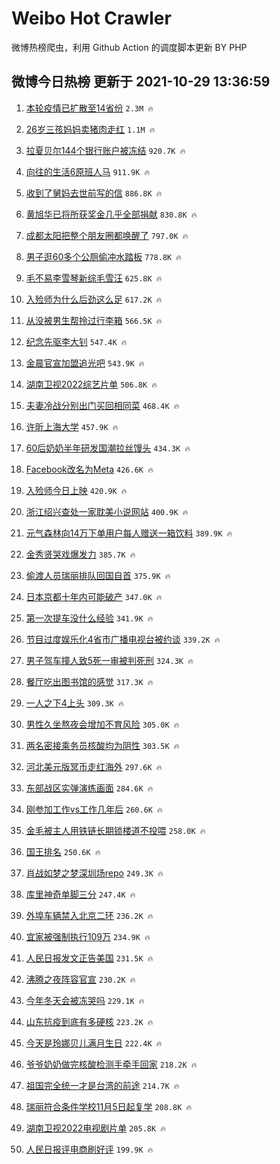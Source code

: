 # Weibo Hot Crawler 



微博热榜爬虫，利用 Github Action 的调度脚本更新 BY PHP 


## 微博今日热榜 更新于 2021-10-29 13:36:59 
1. [本轮疫情已扩散至14省份](https://s.weibo.com/weibo?q=%23%E6%9C%AC%E8%BD%AE%E7%96%AB%E6%83%85%E5%B7%B2%E6%89%A9%E6%95%A3%E8%87%B314%E7%9C%81%E4%BB%BD%23&Refer=top) `2.3M 🔥` 

1. [26岁三孩妈妈卖猪肉走红](https://s.weibo.com/weibo?q=%2326%E5%B2%81%E4%B8%89%E5%AD%A9%E5%A6%88%E5%A6%88%E5%8D%96%E7%8C%AA%E8%82%89%E8%B5%B0%E7%BA%A2%23&Refer=top) `1.1M 🔥` 

1. [拉夏贝尔144个银行账户被冻结](https://s.weibo.com/weibo?q=%23%E6%8B%89%E5%A4%8F%E8%B4%9D%E5%B0%94144%E4%B8%AA%E9%93%B6%E8%A1%8C%E8%B4%A6%E6%88%B7%E8%A2%AB%E5%86%BB%E7%BB%93%23&Refer=top) `920.7K 🔥` 

1. [向往的生活6原班人马](https://s.weibo.com/weibo?q=%23%E5%90%91%E5%BE%80%E7%9A%84%E7%94%9F%E6%B4%BB6%E5%8E%9F%E7%8F%AD%E4%BA%BA%E9%A9%AC%23&Refer=top) `911.9K 🔥` 

1. [收到了舅妈去世前写的信](https://s.weibo.com/weibo?q=%23%E6%94%B6%E5%88%B0%E4%BA%86%E8%88%85%E5%A6%88%E5%8E%BB%E4%B8%96%E5%89%8D%E5%86%99%E7%9A%84%E4%BF%A1%23&Refer=top) `886.8K 🔥` 

1. [黄旭华已将所获奖金几乎全部捐献](https://s.weibo.com/weibo?q=%23%E9%BB%84%E6%97%AD%E5%8D%8E%E5%B7%B2%E5%B0%86%E6%89%80%E8%8E%B7%E5%A5%96%E9%87%91%E5%87%A0%E4%B9%8E%E5%85%A8%E9%83%A8%E6%8D%90%E7%8C%AE%23&Refer=top) `830.8K 🔥` 

1. [成都太阳把整个朋友圈都唤醒了](https://s.weibo.com/weibo?q=%23%E6%88%90%E9%83%BD%E5%A4%AA%E9%98%B3%E6%8A%8A%E6%95%B4%E4%B8%AA%E6%9C%8B%E5%8F%8B%E5%9C%88%E9%83%BD%E5%94%A4%E9%86%92%E4%BA%86%23&Refer=top) `797.0K 🔥` 

1. [男子逛60多个公厕偷冲水踏板](https://s.weibo.com/weibo?q=%23%E7%94%B7%E5%AD%90%E9%80%9B60%E5%A4%9A%E4%B8%AA%E5%85%AC%E5%8E%95%E5%81%B7%E5%86%B2%E6%B0%B4%E8%B8%8F%E6%9D%BF%23&Refer=top) `778.8K 🔥` 

1. [毛不易李雪琴新综毛雪汪](https://s.weibo.com/weibo?q=%23%E6%AF%9B%E4%B8%8D%E6%98%93%E6%9D%8E%E9%9B%AA%E7%90%B4%E6%96%B0%E7%BB%BC%E6%AF%9B%E9%9B%AA%E6%B1%AA%23&Refer=top) `625.8K 🔥` 

1. [入殓师为什么后劲这么足](https://s.weibo.com/weibo?q=%23%E5%85%A5%E6%AE%93%E5%B8%88%E4%B8%BA%E4%BB%80%E4%B9%88%E5%90%8E%E5%8A%B2%E8%BF%99%E4%B9%88%E8%B6%B3%23&Refer=top) `617.2K 🔥` 

1. [从没被男生帮拎过行李箱](https://s.weibo.com/weibo?q=%23%E4%BB%8E%E6%B2%A1%E8%A2%AB%E7%94%B7%E7%94%9F%E5%B8%AE%E6%8B%8E%E8%BF%87%E8%A1%8C%E6%9D%8E%E7%AE%B1%23&Refer=top) `566.5K 🔥` 

1. [纪念先驱李大钊](https://s.weibo.com/weibo?q=%23%E7%BA%AA%E5%BF%B5%E5%85%88%E9%A9%B1%E6%9D%8E%E5%A4%A7%E9%92%8A%23&Refer=top) `547.4K 🔥` 

1. [金晨官宣加盟追光吧](https://s.weibo.com/weibo?q=%23%E9%87%91%E6%99%A8%E5%AE%98%E5%AE%A3%E5%8A%A0%E7%9B%9F%E8%BF%BD%E5%85%89%E5%90%A7%23&Refer=top) `543.9K 🔥` 

1. [湖南卫视2022综艺片单](https://s.weibo.com/weibo?q=%23%E6%B9%96%E5%8D%97%E5%8D%AB%E8%A7%862022%E7%BB%BC%E8%89%BA%E7%89%87%E5%8D%95%23&Refer=top) `506.8K 🔥` 

1. [夫妻冷战分别出门买回相同菜](https://s.weibo.com/weibo?q=%23%E5%A4%AB%E5%A6%BB%E5%86%B7%E6%88%98%E5%88%86%E5%88%AB%E5%87%BA%E9%97%A8%E4%B9%B0%E5%9B%9E%E7%9B%B8%E5%90%8C%E8%8F%9C%23&Refer=top) `468.4K 🔥` 

1. [许昕上海大学](https://s.weibo.com/weibo?q=%23%E8%AE%B8%E6%98%95%E4%B8%8A%E6%B5%B7%E5%A4%A7%E5%AD%A6%23&Refer=top) `457.9K 🔥` 

1. [60后奶奶半年研发国潮拉丝馒头](https://s.weibo.com/weibo?q=%2360%E5%90%8E%E5%A5%B6%E5%A5%B6%E5%8D%8A%E5%B9%B4%E7%A0%94%E5%8F%91%E5%9B%BD%E6%BD%AE%E6%8B%89%E4%B8%9D%E9%A6%92%E5%A4%B4%23&Refer=top) `434.3K 🔥` 

1. [Facebook改名为Meta](https://s.weibo.com/weibo?q=%23Facebook%E6%94%B9%E5%90%8D%E4%B8%BAMeta%23&Refer=top) `426.6K 🔥` 

1. [入殓师今日上映](https://s.weibo.com/weibo?q=%23%E5%85%A5%E6%AE%93%E5%B8%88%E4%BB%8A%E6%97%A5%E4%B8%8A%E6%98%A0%23&Refer=top) `420.9K 🔥` 

1. [浙江绍兴查处一家耽美小说网站](https://s.weibo.com/weibo?q=%23%E6%B5%99%E6%B1%9F%E7%BB%8D%E5%85%B4%E6%9F%A5%E5%A4%84%E4%B8%80%E5%AE%B6%E8%80%BD%E7%BE%8E%E5%B0%8F%E8%AF%B4%E7%BD%91%E7%AB%99%23&Refer=top) `400.9K 🔥` 

1. [元气森林向14万下单用户每人赠送一箱饮料](https://s.weibo.com/weibo?q=%23%E5%85%83%E6%B0%94%E6%A3%AE%E6%9E%97%E5%90%9114%E4%B8%87%E4%B8%8B%E5%8D%95%E7%94%A8%E6%88%B7%E6%AF%8F%E4%BA%BA%E8%B5%A0%E9%80%81%E4%B8%80%E7%AE%B1%E9%A5%AE%E6%96%99%23&Refer=top) `389.9K 🔥` 

1. [金秀贤哭戏爆发力](https://s.weibo.com/weibo?q=%23%E9%87%91%E7%A7%80%E8%B4%A4%E5%93%AD%E6%88%8F%E7%88%86%E5%8F%91%E5%8A%9B%23&Refer=top) `385.7K 🔥` 

1. [偷渡人员瑞丽排队回国自首](https://s.weibo.com/weibo?q=%23%E5%81%B7%E6%B8%A1%E4%BA%BA%E5%91%98%E7%91%9E%E4%B8%BD%E6%8E%92%E9%98%9F%E5%9B%9E%E5%9B%BD%E8%87%AA%E9%A6%96%23&Refer=top) `375.9K 🔥` 

1. [日本京都十年内可能破产](https://s.weibo.com/weibo?q=%23%E6%97%A5%E6%9C%AC%E4%BA%AC%E9%83%BD%E5%8D%81%E5%B9%B4%E5%86%85%E5%8F%AF%E8%83%BD%E7%A0%B4%E4%BA%A7%23&Refer=top) `347.0K 🔥` 

1. [第一次提车没什么经验](https://s.weibo.com/weibo?q=%23%E7%AC%AC%E4%B8%80%E6%AC%A1%E6%8F%90%E8%BD%A6%E6%B2%A1%E4%BB%80%E4%B9%88%E7%BB%8F%E9%AA%8C%23&Refer=top) `341.9K 🔥` 

1. [节目过度娱乐化4省市广播电视台被约谈](https://s.weibo.com/weibo?q=%23%E8%8A%82%E7%9B%AE%E8%BF%87%E5%BA%A6%E5%A8%B1%E4%B9%90%E5%8C%964%E7%9C%81%E5%B8%82%E5%B9%BF%E6%92%AD%E7%94%B5%E8%A7%86%E5%8F%B0%E8%A2%AB%E7%BA%A6%E8%B0%88%23&Refer=top) `339.2K 🔥` 

1. [男子驾车撞人致5死一审被判死刑](https://s.weibo.com/weibo?q=%23%E7%94%B7%E5%AD%90%E9%A9%BE%E8%BD%A6%E6%92%9E%E4%BA%BA%E8%87%B45%E6%AD%BB%E4%B8%80%E5%AE%A1%E8%A2%AB%E5%88%A4%E6%AD%BB%E5%88%91%23&Refer=top) `324.3K 🔥` 

1. [餐厅吃出图书馆的感觉](https://s.weibo.com/weibo?q=%23%E9%A4%90%E5%8E%85%E5%90%83%E5%87%BA%E5%9B%BE%E4%B9%A6%E9%A6%86%E7%9A%84%E6%84%9F%E8%A7%89%23&Refer=top) `317.3K 🔥` 

1. [一人之下4上头](https://s.weibo.com/weibo?q=%23%E4%B8%80%E4%BA%BA%E4%B9%8B%E4%B8%8B4%E4%B8%8A%E5%A4%B4%23&Refer=top) `309.3K 🔥` 

1. [男性久坐熬夜会增加不育风险](https://s.weibo.com/weibo?q=%23%E7%94%B7%E6%80%A7%E4%B9%85%E5%9D%90%E7%86%AC%E5%A4%9C%E4%BC%9A%E5%A2%9E%E5%8A%A0%E4%B8%8D%E8%82%B2%E9%A3%8E%E9%99%A9%23&Refer=top) `305.0K 🔥` 

1. [两名密接乘务员核酸均为阴性](https://s.weibo.com/weibo?q=%23%E4%B8%A4%E5%90%8D%E5%AF%86%E6%8E%A5%E4%B9%98%E5%8A%A1%E5%91%98%E6%A0%B8%E9%85%B8%E5%9D%87%E4%B8%BA%E9%98%B4%E6%80%A7%23&Refer=top) `303.5K 🔥` 

1. [河北美元版冥币走红海外](https://s.weibo.com/weibo?q=%23%E6%B2%B3%E5%8C%97%E7%BE%8E%E5%85%83%E7%89%88%E5%86%A5%E5%B8%81%E8%B5%B0%E7%BA%A2%E6%B5%B7%E5%A4%96%23&Refer=top) `297.6K 🔥` 

1. [东部战区实弹演练画面](https://s.weibo.com/weibo?q=%23%E4%B8%9C%E9%83%A8%E6%88%98%E5%8C%BA%E5%AE%9E%E5%BC%B9%E6%BC%94%E7%BB%83%E7%94%BB%E9%9D%A2%23&Refer=top) `284.6K 🔥` 

1. [刚参加工作vs工作几年后](https://s.weibo.com/weibo?q=%E5%88%9A%E5%8F%82%E5%8A%A0%E5%B7%A5%E4%BD%9Cvs%E5%B7%A5%E4%BD%9C%E5%87%A0%E5%B9%B4%E5%90%8E&Refer=top) `260.6K 🔥` 

1. [金毛被主人用铁链长期锁楼道不投喂](https://s.weibo.com/weibo?q=%23%E9%87%91%E6%AF%9B%E8%A2%AB%E4%B8%BB%E4%BA%BA%E7%94%A8%E9%93%81%E9%93%BE%E9%95%BF%E6%9C%9F%E9%94%81%E6%A5%BC%E9%81%93%E4%B8%8D%E6%8A%95%E5%96%82%23&Refer=top) `258.0K 🔥` 

1. [国王排名](https://s.weibo.com/weibo?q=%E5%9B%BD%E7%8E%8B%E6%8E%92%E5%90%8D&Refer=top) `250.6K 🔥` 

1. [肖战如梦之梦深圳场repo](https://s.weibo.com/weibo?q=%23%E8%82%96%E6%88%98%E5%A6%82%E6%A2%A6%E4%B9%8B%E6%A2%A6%E6%B7%B1%E5%9C%B3%E5%9C%BArepo%23&Refer=top) `249.3K 🔥` 

1. [库里神奇单脚三分](https://s.weibo.com/weibo?q=%23%E5%BA%93%E9%87%8C%E7%A5%9E%E5%A5%87%E5%8D%95%E8%84%9A%E4%B8%89%E5%88%86%23&Refer=top) `247.4K 🔥` 

1. [外埠车辆禁入北京二环](https://s.weibo.com/weibo?q=%23%E5%A4%96%E5%9F%A0%E8%BD%A6%E8%BE%86%E7%A6%81%E5%85%A5%E5%8C%97%E4%BA%AC%E4%BA%8C%E7%8E%AF%23&Refer=top) `236.2K 🔥` 

1. [宜家被强制执行109万](https://s.weibo.com/weibo?q=%23%E5%AE%9C%E5%AE%B6%E8%A2%AB%E5%BC%BA%E5%88%B6%E6%89%A7%E8%A1%8C109%E4%B8%87%23&Refer=top) `234.9K 🔥` 

1. [人民日报发文正告美国](https://s.weibo.com/weibo?q=%23%E4%BA%BA%E6%B0%91%E6%97%A5%E6%8A%A5%E5%8F%91%E6%96%87%E6%AD%A3%E5%91%8A%E7%BE%8E%E5%9B%BD%23&Refer=top) `231.5K 🔥` 

1. [沸腾之夜阵容官宣](https://s.weibo.com/weibo?q=%23%E6%B2%B8%E8%85%BE%E4%B9%8B%E5%A4%9C%E9%98%B5%E5%AE%B9%E5%AE%98%E5%AE%A3%23&Refer=top) `230.2K 🔥` 

1. [今年冬天会被冻哭吗](https://s.weibo.com/weibo?q=%23%E4%BB%8A%E5%B9%B4%E5%86%AC%E5%A4%A9%E4%BC%9A%E8%A2%AB%E5%86%BB%E5%93%AD%E5%90%97%23&Refer=top) `229.1K 🔥` 

1. [山东抗疫到底有多硬核](https://s.weibo.com/weibo?q=%23%E5%B1%B1%E4%B8%9C%E6%8A%97%E7%96%AB%E5%88%B0%E5%BA%95%E6%9C%89%E5%A4%9A%E7%A1%AC%E6%A0%B8%23&Refer=top) `223.2K 🔥` 

1. [今天是玲娜贝儿满月生日](https://s.weibo.com/weibo?q=%23%E4%BB%8A%E5%A4%A9%E6%98%AF%E7%8E%B2%E5%A8%9C%E8%B4%9D%E5%84%BF%E6%BB%A1%E6%9C%88%E7%94%9F%E6%97%A5%23&Refer=top) `222.4K 🔥` 

1. [爷爷奶奶做完核酸检测手牵手回家](https://s.weibo.com/weibo?q=%23%E7%88%B7%E7%88%B7%E5%A5%B6%E5%A5%B6%E5%81%9A%E5%AE%8C%E6%A0%B8%E9%85%B8%E6%A3%80%E6%B5%8B%E6%89%8B%E7%89%B5%E6%89%8B%E5%9B%9E%E5%AE%B6%23&Refer=top) `218.2K 🔥` 

1. [祖国完全统一才是台湾的前途](https://s.weibo.com/weibo?q=%23%E7%A5%96%E5%9B%BD%E5%AE%8C%E5%85%A8%E7%BB%9F%E4%B8%80%E6%89%8D%E6%98%AF%E5%8F%B0%E6%B9%BE%E7%9A%84%E5%89%8D%E9%80%94%23&Refer=top) `214.7K 🔥` 

1. [瑞丽符合条件学校11月5日起复学](https://s.weibo.com/weibo?q=%23%E7%91%9E%E4%B8%BD%E7%AC%A6%E5%90%88%E6%9D%A1%E4%BB%B6%E5%AD%A6%E6%A0%A111%E6%9C%885%E6%97%A5%E8%B5%B7%E5%A4%8D%E5%AD%A6%23&Refer=top) `208.8K 🔥` 

1. [湖南卫视2022电视剧片单](https://s.weibo.com/weibo?q=%23%E6%B9%96%E5%8D%97%E5%8D%AB%E8%A7%862022%E7%94%B5%E8%A7%86%E5%89%A7%E7%89%87%E5%8D%95%23&Refer=top) `205.8K 🔥` 

1. [人民日报评电商刷好评](https://s.weibo.com/weibo?q=%23%E4%BA%BA%E6%B0%91%E6%97%A5%E6%8A%A5%E8%AF%84%E7%94%B5%E5%95%86%E5%88%B7%E5%A5%BD%E8%AF%84%23&Refer=top) `199.9K 🔥` 

